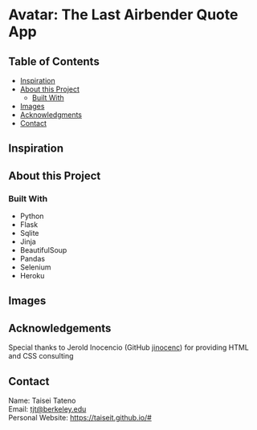 # Avatar: The Last Airbender Quote App

## Table of Contents
* [Inspiration](#inspiration)
* [About this Project](#about-this-project)
  * [Built With](#built-with)
* [Images](#images)
* [Acknowledgments](#acknowledgements)
* [Contact](#contact)

## Inspiration


## About this Project

### Built With
* Python
* Flask
* Sqlite
* Jinja
* BeautifulSoup
* Pandas
* Selenium
* Heroku

## Images

## Acknowledgements
Special thanks to Jerold Inocencio (GitHub [jinocenc](https://github.com/jinocenc)) for providing HTML and CSS consulting

## Contact
Name: Taisei Tateno <br>
Email: tjt@berkeley.edu <br>
Personal Website: https://taiseit.github.io/#
